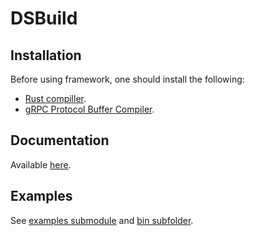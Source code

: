 # DSBuild

## Installation
Before using framework, one should install the following:
  - [Rust compiller](https://www.rust-lang.org/tools/install).
  - [gRPC Protocol Buffer Compiler](https://grpc.io/docs/protoc-installation/).

## Documentation
Available [here](https://egnees.github.io/dsbuild/docs/dsbuild/).

## Examples
See [examples submodule](https://egnees.github.io/dsbuild/docs/dsbuild/examples/index.html) and [bin subfolder](https://github.com/egnees/dsbuild/tree/master/bin).

